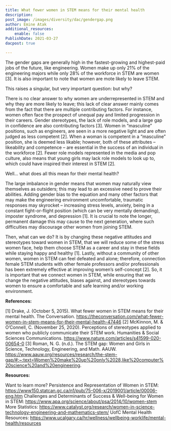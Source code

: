 ```yaml
---
title: What fewer women in STEM means for their mental health
description: 
post_image: /images/diversity/dac/gendergap.png
author: Emine Atak
additional_resources:
    enable: false
PublishDate: 2021-03-27
dacpost: true

---
```

The gender gaps are generally high in the fastest-growing and highest-paid jobs of the future, like engineering. Women make up only 21% of the engineering majors while only 28% of the workforce in STEM are women [3]. It is also important to note that women are mote likely to leave STEM.

This raises a singular, but very important question: but why?

There is no clear answer to why women are underrepresented in STEM and why they are more likely to leave; this lack of clear answer mainly comes from the fact that there are multiple contributing factors. For instance, women often face the prospect of unequal pay and limited progression in their careers. Gender stereotypes, the lack of role models, and a large gap in confidence are also contributing factors [3]. 
Women in “masculine” positions, such as engineers, are seen in a more negative light and are often judged as less competent [2]. When a woman is competent in a “masculine” position, she is deemed less likable; however, both of these attributes – likeability and competence – are essential in the success of an individual in the workforce [2].
Fewer role models represented in the media and pop culture, also means that young girls may lack role models to look up to, which could have inspired their interest in STEM [2].

Well… what does all this mean for their mental health?

The large imbalance in gender means that women may naturally view themselves as outsiders; this may lead to an excessive need to prove their abilities. Adding gender bias to the equation and many other factors that may make the engineering environment uncomfortable, traumatic responses may skyrocket – increasing stress levels, anxiety, being in a constant fight-or-flight position (which can be very mentally demanding), imposter syndrome, and depression [1].
It is crucial to note the longer, permanent damage this may cause to the next generation, where such difficulties may discourage other women from joining STEM.

Then, what can we do?
It is by changing these negative attitudes and stereotypes toward women in STEM, that we will reduce some of the stress women face, help them choose STEM as a career and stay in these fields while staying happy and healthy [1].
	Lastly, without a community of other women, women in STEM can feel defeated and alone; therefore, connection female STEM students with other female professors and/or professionals has been extremely effective at improving women’s self-concept [2]. 
	So, it is important that we connect women in STEM, while ensuring that we change the negative attitudes, biases against, and stereotypes towards women to ensure a comfortable and safe learning and/or working environment.

**References:**

[1] Drake, J. (October 5, 2015).  What fewer women in STEM means for their mental health. The Conversation.
https://theconversation.com/what-fewer-women-in-stem-means-for-their-mental-health-47446
[2] McKinnon, M. & O’Connell, C. (November 25, 2020). Perceptions of stereotypes applied to women who publicly communicate their STEM work. Humanities & Social Sciences Communications.
https://www.nature.com/articles/s41599-020-00654-0
[3] Roman, N. G. (n.d.). The STEM gap: Women and Girls in Science, Technology, Engineering, and Math. AAUW.
https://www.aauw.org/resources/research/the-stem-gap/#:~:text=Women%20make%20up%20only%2028,like%20computer%20science%20and%20engineering.

**Resources:**

Want to learn more?
Persistence and Representation of Women in STEM: https://www150.statcan.gc.ca/n1/pub/75-006-x/2019001/article/00006-eng.htm
Challenges and Determinants of Success & Well-being for Women in STEM:
https://www.apa.org/science/about/psa/2014/10/women-stem
More Statistics: https://www.catalyst.org/research/women-in-science-technology-engineering-and-mathematics-stem/
UofC Mental Health Resources:
https://www.ucalgary.ca/hr/wellness/wellbeing-worklife/mental-health/resources
